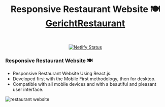<h1 align="center">
  Responsive Restaurant Website 🍽️<br/>
  <a href="https://restaurant-main-vlad-ts.netlify.app/" target="_blank">GerichtRestaurant</a>
</h1>


<br/>
<p align="center">
  <a href="https://restaurant-main-vlad-ts.netlify.app/" target="_blank">
    <img src="https://api.netlify.com/api/v1/badges/ac95dc32-745f-48e2-8e2f-5795d50b580f/deploy-status" alt="Netlify Status" />
  </a>
</p>

### Responsive Restaurant Website 🍽️

- Responsive Restaurant Website Using React.js.
- Developed first with the Mobile First methodology, then for desktop.
- Compatible with all mobile devices and with a beautiful and pleasant user interface.

![restaurant website](src/img/preview.png)
